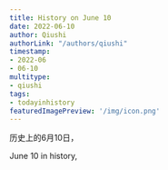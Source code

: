 ```yaml
---
title: History on June 10
date: 2022-06-10
author: Qiushi 
authorLink: "/authors/qiushi"
timestamp: 
- 2022-06
- 06-10
multitype: 
- qiushi
tags: 
- todayinhistory
featuredImagePreview: '/img/icon.png'
---
```









历史上的6月10日，

June 10 in history, 

<!--more-->

